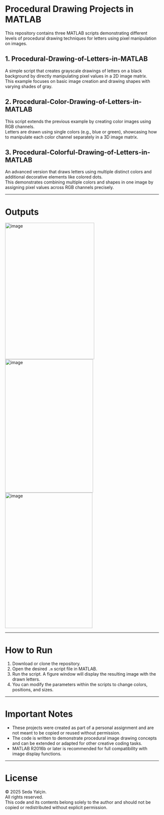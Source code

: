 # Procedural Drawing Projects in MATLAB

This repository contains three MATLAB scripts demonstrating different levels of procedural drawing techniques for letters using pixel manipulation on images.

## 1. Procedural-Drawing-of-Letters-in-MATLAB

A simple script that creates grayscale drawings of letters on a black background by directly manipulating pixel values in a 2D image matrix.  
This example focuses on basic image creation and drawing shapes with varying shades of gray.

## 2. Procedural-Color-Drawing-of-Letters-in-MATLAB

This script extends the previous example by creating color images using RGB channels.  
Letters are drawn using single colors (e.g., blue or green), showcasing how to manipulate each color channel separately in a 3D image matrix.

## 3. Procedural-Colorful-Drawing-of-Letters-in-MATLAB

An advanced version that draws letters using multiple distinct colors and additional decorative elements like colored dots.  
This demonstrates combining multiple colors and shapes in one image by assigning pixel values across RGB channels precisely.

---

# Outputs
<img width="292" height="445" alt="image" src="https://github.com/user-attachments/assets/6396ebb4-91dd-4284-baf8-8558a6d856c8" />
<img width="288" height="435" alt="image" src="https://github.com/user-attachments/assets/8376863a-7786-48a4-ad1b-3c2d264d963a" />
<img width="286" height="442" alt="image" src="https://github.com/user-attachments/assets/8609aabe-d352-415c-89e3-ef242e305017" />


---

# How to Run

1. Download or clone the repository.
2. Open the desired `.m` script file in MATLAB.
3. Run the script. A figure window will display the resulting image with the drawn letters.
4. You can modify the parameters within the scripts to change colors, positions, and sizes.

---

# Important Notes

- These projects were created as part of a personal assignment and are not meant to be copied or reused without permission.
- The code is written to demonstrate procedural image drawing concepts and can be extended or adapted for other creative coding tasks.
- MATLAB R2016b or later is recommended for full compatibility with image display functions.

---

# License

© 2025 Seda Yalçin.  
All rights reserved.  
This code and its contents belong solely to the author and should not be copied or redistributed without explicit permission.

